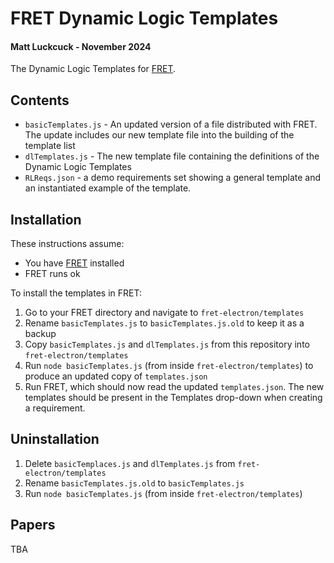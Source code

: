 # FRET Dynamic Logic Templates
#### Matt Luckcuck - November 2024

The Dynamic Logic Templates for [FRET](https://github.com/NASA-SW-VnV/fret).

## Contents

* `basicTemplates.js` - An updated version of a file distributed with FRET. The update includes our new template file into the building of the template list
* `dlTemplates.js` - The new template file containing the definitions of the Dynamic Logic Templates
* `RLReqs.json` - a demo  requirements set showing a general template and an instantiated example of the template. 

## Installation

These instructions assume:
* You have [FRET](https://github.com/NASA-SW-VnV/fret) installed
* FRET runs ok

To install the templates in FRET:
1. Go to your FRET directory and navigate to `fret-electron/templates`
2. Rename `basicTemplates.js` to `basicTemplates.js.old` to keep it as a backup
3. Copy `basicTemplates.js` and `dlTemplates.js` from this repository into `fret-electron/templates`
4. Run `node basicTemplates.js` (from inside `fret-electron/templates`) to produce an updated copy of `templates.json`
5. Run FRET, which should now read the updated `templates.json`. The new templates should be present in the Templates drop-down when creating a requirement. 

## Uninstallation

1. Delete `basicTemplaces.js` and `dlTemplates.js` from `fret-electron/templates`
2. Rename `basicTemplates.js.old` to `basicTemplates.js`
3. Run `node basicTemplates.js` (from inside `fret-electron/templates`) 

## Papers

TBA

